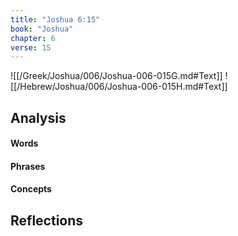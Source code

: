 ```yaml
---
title: "Joshua 6:15"
book: "Joshua"
chapter: 6
verse: 15
---
```

![[/Greek/Joshua/006/Joshua-006-015G.md#Text]]
![[/Hebrew/Joshua/006/Joshua-006-015H.md#Text]]

## Analysis

#### Words

#### Phrases

#### Concepts

## Reflections
